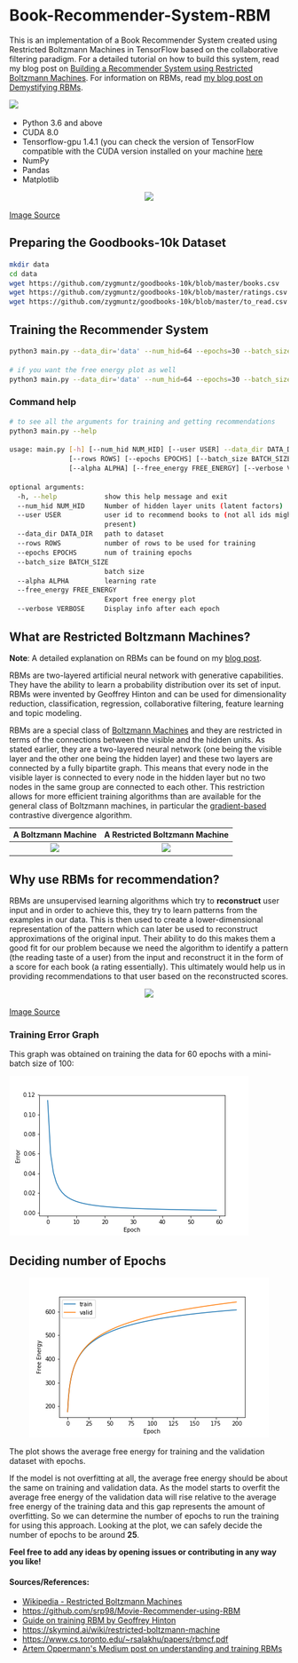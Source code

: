 # Book-Recommender-System-RBM
This is an implementation of a Book Recommender System created using Restricted Boltzmann Machines in TensorFlow based on the collaborative filtering paradigm. For a detailed tutorial on how to build this system, read my blog post on [Building a Recommender System using Restricted Boltzmann Machines](https://adityashrm21.github.io/Book-Recommender-System-RBM/). For information on RBMs, read [my blog post on Demystifying RBMs](https://adityashrm21.github.io/Restricted-Boltzmann-Machines/).

<img src = "https://img.shields.io/badge/requirements-compatible-blue.svg">

- Python 3.6 and above
- CUDA 8.0
- Tensorflow-gpu 1.4.1 (you can check the version of TensorFlow compatible with the CUDA version installed on your machine [here](https://www.tensorflow.org/install/source#tested_source_configurations)
- NumPy
- Pandas
- Matplotlib

<center><img src = "https://cdn-images-1.medium.com/max/1600/1*cLusB9Kkfaf-EudwtX8ASQ.png" width = "350"></center>

[Image Source](https://cdn-images-1.medium.com/max/1600/1*cLusB9Kkfaf-EudwtX8ASQ.png)

## Preparing the Goodbooks-10k Dataset

```bash
mkdir data
cd data
wget https://github.com/zygmuntz/goodbooks-10k/blob/master/books.csv
wget https://github.com/zygmuntz/goodbooks-10k/blob/master/ratings.csv
wget https://github.com/zygmuntz/goodbooks-10k/blob/master/to_read.csv
```

## Training the Recommender System

```bash
python3 main.py --data_dir='data' --num_hid=64 --epochs=30 --batch_size=128

# if you want the free energy plot as well
python3 main.py --data_dir='data' --num_hid=64 --epochs=30 --batch_size=128 --free_energy=True
```

### Command help
```bash
# to see all the arguments for training and getting recommendations
python3 main.py --help

usage: main.py [-h] [--num_hid NUM_HID] [--user USER] --data_dir DATA_DIR
               [--rows ROWS] [--epochs EPOCHS] [--batch_size BATCH_SIZE]
               [--alpha ALPHA] [--free_energy FREE_ENERGY] [--verbose VERBOSE]

optional arguments:
  -h, --help            show this help message and exit
  --num_hid NUM_HID     Number of hidden layer units (latent factors)
  --user USER           user id to recommend books to (not all ids might be
                        present)
  --data_dir DATA_DIR   path to dataset
  --rows ROWS           number of rows to be used for training
  --epochs EPOCHS       num of training epochs
  --batch_size BATCH_SIZE
                        batch size
  --alpha ALPHA         learning rate
  --free_energy FREE_ENERGY
                        Export free energy plot
  --verbose VERBOSE     Display info after each epoch
```

## What are Restricted Boltzmann Machines?

**Note**: A detailed explanation on RBMs can be found on my [blog post](https://adityashrm21.github.io/Restricted-Boltzmann-Machines/).

RBMs are two-layered artificial neural network with generative capabilities. They have the ability to learn a probability distribution over its set of input. RBMs were invented by Geoffrey Hinton and can be used for dimensionality reduction, classification, regression, collaborative filtering, feature learning and topic modeling.

RBMs are a special class of [Boltzmann Machines](https://en.wikipedia.org/wiki/Boltzmann_machine) and they are restricted in terms of the connections between the visible and the hidden units. As stated earlier, they are a two-layered neural network (one being the visible layer and the other one being the hidden layer) and these two layers are connected by a fully bipartite graph. This means that every node in the visible layer is connected to every node in the hidden layer but no two nodes in the same group are connected to each other. This restriction allows for more efficient training algorithms than are available for the general class of Boltzmann machines, in particular the [gradient-based](https://en.wikipedia.org/wiki/Gradient_descent) contrastive divergence algorithm.


A Boltzmann Machine             |  A Restricted Boltzmann Machine
:-------------------------:|:-------------------------:
<img src = "https://upload.wikimedia.org/wikipedia/commons/7/7a/Boltzmannexamplev1.png" width = "300">  |  <img src = "https://upload.wikimedia.org/wikipedia/commons/thumb/e/e8/Restricted_Boltzmann_machine.svg/440px-Restricted_Boltzmann_machine.svg.png" width = "300">

## Why use RBMs for recommendation?

RBMs are unsupervised learning algorithms which try to **reconstruct** user input and in order to achieve this, they try to learn patterns from the examples in our data. This is then used to create a lower-dimensional representation of the pattern which can later be used to reconstruct approximations of the original input. Their ability to do this makes them a good fit for our problem because we need the algorithm to identify a pattern (the reading taste of a user) from the input and reconstruct it in the form of a score for each book (a rating essentially). This ultimately would help us in providing recommendations to that user based on the reconstructed scores.

<center><img src = "https://image.slidesharecdn.com/mlss2014xamatriain-140721124307-phpapp02/95/recommender-systems-machine-learning-summer-school-2014-cmu-72-638.jpg?cb=1405946863" width = "500"></center>

[Image Source](https://image.slidesharecdn.com/mlss2014xamatriain-140721124307-phpapp02/95/recommender-systems-machine-learning-summer-school-2014-cmu-72-638.jpg?cb=1405946863)

### Training Error Graph

This graph was obtained on training the data for 60 epochs with a mini-batch size of 100:

![error](imgs/error60.png)

## Deciding number of Epochs

<center><img src ="imgs/free_energy.png"></center>

The plot shows the average free energy for training and the validation dataset with epochs.

If the model is not overfitting at all, the average free energy should be about the same on training and validation data. As the model starts to overfit the average free energy of the validation data will rise relative to the average free energy of the training data and this gap represents the amount of overfitting. So we can determine the number of epochs to run the training for using this approach. Looking at the plot, we can safely decide the number of epochs to be around **25**.

**Feel free to add any ideas by opening issues or contributing in any way you like!**

#### Sources/References:
* [Wikipedia - Restricted Boltzmann Machines](https://en.wikipedia.org/wiki/Restricted_Boltzmann_machine)
*  https://github.com/srp98/Movie-Recommender-using-RBM
* [Guide on training RBM by Geoffrey Hinton](https://www.csrc.ac.cn/upload/file/20170703/1499052743888438.pdf)
* https://skymind.ai/wiki/restricted-boltzmann-machine
* https://www.cs.toronto.edu/~rsalakhu/papers/rbmcf.pdf
* [Artem Oppermann's Medium post on understanding and training RBMs]( https://towardsdatascience.com/deep-learning-meets-physics-restricted-boltzmann-machines-part-ii-4b159dce1ffb)
